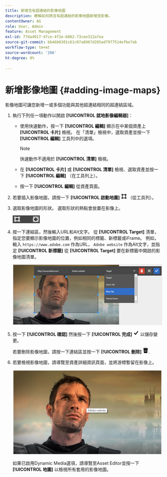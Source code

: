 ```yaml
---
title: 新增含有超連結的影像地圖
description: 瞭解如何將含有超連結的影像地圖新增至影像。
contentOwner: AG
role: User, Admin
feature: Asset Management
exl-id: 77da4917-47ce-4f2e-b062-73cee312a7ea
source-git-commit: bb46b0301c61c07a8967d285ad7977514efbe7ab
workflow-type: tm+mt
source-wordcount: '266'
ht-degree: 0%

---
```


# 新增影像地圖 {#adding-image-maps}

影像地圖可讓您新增一或多個功能與其他超連結相同的超連結區域。

1. 執行下列任一項動作以開啟 **[!UICONTROL 就地影像編輯器]**：

   * 使用快速動作，按一下 **[!UICONTROL 編輯]** 顯示在中某個資產上 **[!UICONTROL 卡片]** 檢視。 在「清單」檢視中，選取資產並按一下 **[!UICONTROL 編輯]** 工具列中的選項。

      >[!NOTE]
      >
      >快速動作不適用於 **[!UICONTROL 清單]** 檢視。

   * 在 **[!UICONTROL 卡片]** 或 **[!UICONTROL 清單]** 檢視、選取資產並按一下 **[!UICONTROL 編輯]** （在工具列上）。
   * 按一下 **[!UICONTROL 編輯]** 從資產頁面。

1. 若要插入影像地圖，請按一下 **[!UICONTROL 啟動地圖]** ![影像地圖](assets/do-not-localize/image-map-icon.png) （從工具列）。
1. 選取影像地圖的形狀。 選取形狀的熱點會放置在影像上。

   ![chlimage_1-422](assets/chlimage_1-422.png)

1. 按一下連結區，然後輸入URL和Alt文字。 從 **[!UICONTROL Target]** 清單，指定您要顯示影像地圖的位置，例如相同的標籤、新標籤或iFrame。 例如，輸入 `https://www.adobe.com` 作為URL， `Adobe website` 作為Alt文字，並指定 **[!UICONTROL 新標籤]** 從 **[!UICONTROL Target]** 要在新標籤中開啟的影像地圖清單。

   ![chlimage_1-423](assets/chlimage_1-423.png)

1. 按一下 **[!UICONTROL 確認]** 然後按一下 **[!UICONTROL 完成]** ![選取「檢查完成」](assets/do-not-localize/check-ok-done-icon.png) 以儲存變更。

   若要刪除影像地圖，請按一下連結區並按一下 **[!UICONTROL 刪除]** ![刪除](assets/do-not-localize/delete-solid-line.png).

1. 若要檢視影像地圖，請導覽至資產詳細資訊頁面，並將游標暫留在影像上。

   ![chlimage_1-426](assets/chlimage_1-426.png)

   如果已啟用Dynamic Media選項，請導覽至Asset Editor並按一下 **[!UICONTROL 地圖]** 以檢視所有套用的影像地圖。
